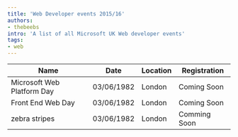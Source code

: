 ```yaml
---
title: 'Web Developer events 2015/16'
authors:
- thebeebs
intro: 'A list of all Microsoft UK Web developer events'
tags:
- web
---
```


| Name        | Date           | Location  | Registration  |
| ------------- |-------------|-----|-----|
| Microsoft Web Platform Day		| 03/06/1982    | London  | Coming Soon  |
| Front End Web Day					| 03/06/1982    |  London | Coming Soon  |
| zebra stripes						| 03/06/1982    |  London | Comming Soon |
